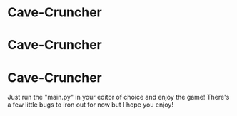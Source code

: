 # Cave-Cruncher
# Cave-Cruncher
# Cave-Cruncher

Just run the "main.py" in your editor of choice and enjoy the game! There's a few little bugs to iron out for now but I hope you enjoy!